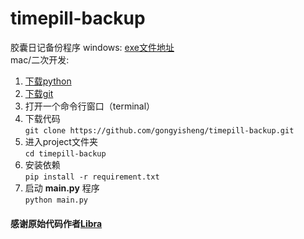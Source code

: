 # timepill-backup
胶囊日记备份程序
windows: [exe文件地址](https://github.com/gongyisheng/timepill-backup/releases/download/alpha/timepill-backup.exe)  
mac/二次开发:   
1. [下载python](https://www.python.org/)
2. [下载git](https://git-scm.com/downloads)
3. 打开一个命令行窗口（terminal）
4. 下载代码   
   `git clone https://github.com/gongyisheng/timepill-backup.git`
5. 进入project文件夹  
   `cd timepill-backup`
6. 安装依赖  
   `pip install -r requirement.txt`
7. 启动 **main.py** 程序  
   `python main.py`
   
#### 感谢原始代码作者[Libra](http://www.timepill.net/people/100699220)